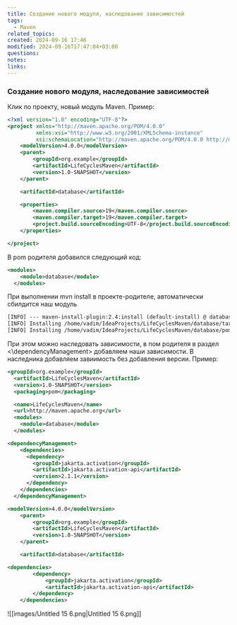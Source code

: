 ```yaml
---
title: Cоздание нового модуля, наследование зависимостей
tags:
  - Maven
related_topics: 
created: 2024-09-16 17:46
modified: 2024-09-16T17:47:04+03:00
questions: 
notes: 
links: 
---
```


### Cоздание нового модуля, наследование зависимостей

Клик по проекту, новый модуль Maven. Пример:

```XML
<?xml version="1.0" encoding="UTF-8"?>
<project xmlns="http://maven.apache.org/POM/4.0.0"
         xmlns:xsi="http://www.w3.org/2001/XMLSchema-instance"
         xsi:schemaLocation="http://maven.apache.org/POM/4.0.0 http://maven.apache.org/xsd/maven-4.0.0.xsd">
    <modelVersion>4.0.0</modelVersion>
    <parent>
        <groupId>org.example</groupId>
        <artifactId>LifeCyclesMaven</artifactId>
        <version>1.0-SNAPSHOT</version>
    </parent>

    <artifactId>database</artifactId>

    <properties>
        <maven.compiler.source>19</maven.compiler.source>
        <maven.compiler.target>19</maven.compiler.target>
        <project.build.sourceEncoding>UTF-8</project.build.sourceEncoding>
    </properties>

</project>
```

В pom родителя добавился следующий код:

```XML
<modules>
    <module>database</module>
  </modules>
```

При выполнении mvn install в проекте-родителе, автоматически сбилдится наш модуль

```XML
[INFO] --- maven-install-plugin:2.4:install (default-install) @ database ---
[INFO] Installing /home/vadim/IdeaProjects/LifeCyclesMaven/database/target/database-1.0-SNAPSHOT.jar to /home/vadim/.m2/repository/org/example/database/1.0-SNAPSHOT/database-1.0-SNAPSHOT.jar
[INFO] Installing /home/vadim/IdeaProjects/LifeCyclesMaven/database/pom.xml to /home/vadim/.m2/repository/org/example/database/1.0-SNAPSHOT/database-1.0-SNAPSHOT.pom
```

При этом можно наследовать зависимости, в пом родителя в раздел <\dependencyManagement> добавляем наши зависимости. В наследника добавляем завиимость без добавления версии. Пример:

```XML
<groupId>org.example</groupId>
  <artifactId>LifeCyclesMaven</artifactId>
  <version>1.0-SNAPSHOT</version>
  <packaging>pom</packaging>

  <name>LifeCyclesMaven</name>
  <url>http://maven.apache.org</url>
  <modules>
    <module>database</module>
  </modules>

<dependencyManagement>
    <dependencies>
      <dependency>
        <groupId>jakarta.activation</groupId>
        <artifactId>jakarta.activation-api</artifactId>
        <version>2.1.1</version>
      </dependency>
    </dependencies>
  </dependencyManagement>
```

```XML
<modelVersion>4.0.0</modelVersion>
    <parent>
        <groupId>org.example</groupId>
        <artifactId>LifeCyclesMaven</artifactId>
        <version>1.0-SNAPSHOT</version>
    </parent>

    <artifactId>database</artifactId>

<dependencies>
        <dependency>
            <groupId>jakarta.activation</groupId>
            <artifactId>jakarta.activation-api</artifactId>
        </dependency>
    </dependencies>
```

![[images/Untitled 15 6.png|Untitled 15 6.png]]
